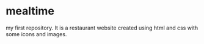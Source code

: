 # mealtime
my first repository.
It is a restaurant website created using html and css with some icons and images.
